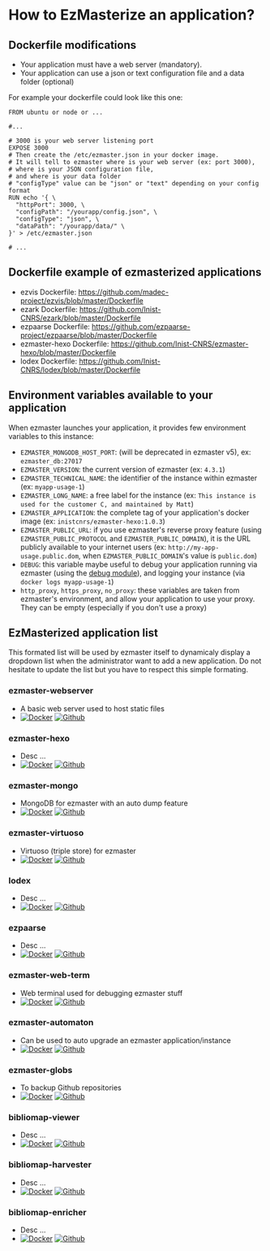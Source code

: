 # How to EzMasterize an application?

## Dockerfile modifications

- Your application must have a web server (mandatory).
- Your application can use a json or text configuration file and a data folder (optional)

For example your dockerfile could look like this one:
```shell
FROM ubuntu or node or ...

#...

# 3000 is your web server listening port
EXPOSE 3000
# Then create the /etc/ezmaster.json in your docker image.
# It will tell to ezmaster where is your web server (ex: port 3000),
# where is your JSON configuration file,
# and where is your data folder
# "configType" value can be "json" or "text" depending on your config format
RUN echo '{ \
  "httpPort": 3000, \
  "configPath": "/yourapp/config.json", \
  "configType": "json", \
  "dataPath": "/yourapp/data/" \
}' > /etc/ezmaster.json

# ...
```

## Dockerfile example of ezmasterized applications

- ezvis Dockerfile: https://github.com/madec-project/ezvis/blob/master/Dockerfile
- ezark Dockerfile: https://github.com/Inist-CNRS/ezark/blob/master/Dockerfile
- ezpaarse Dockerfile: https://github.com/ezpaarse-project/ezpaarse/blob/master/Dockerfile
- ezmaster-hexo Dockerfile: https://github.com/Inist-CNRS/ezmaster-hexo/blob/master/Dockerfile
- lodex Dockerfile: https://github.com/Inist-CNRS/lodex/blob/master/Dockerfile

## Environment variables available to your application

When ezmaster launches your application, it provides few environment variables
to this instance:

- `EZMASTER_MONGODB_HOST_PORT`: (will be deprecated in ezmaster v5), ex: `ezmaster_db:27017`
- `EZMASTER_VERSION`: the current version of ezmaster (ex: `4.3.1`)
- `EZMASTER_TECHNICAL_NAME`: the identifier of the instance within ezmaster (ex: `myapp-usage-1`)
- `EZMASTER_LONG_NAME`: a free label for the instance (ex: `This instance is used for the customer C, and maintained by Matt`)
- `EZMASTER_APPLICATION`: the complete tag of your application's docker image (ex: `inistcnrs/ezmaster-hexo:1.0.3`)
- `EZMASTER_PUBLIC_URL`: if you use ezmaster's reverse proxy feature (using `EZMASTER_PUBLIC_PROTOCOL` and `EZMASTER_PUBLIC_DOMAIN`), it is the URL publicly available to your internet users (ex: `http://my-app-usage.public.dom`, when `EZMASTER_PUBLIC_DOMAIN`'s value is `public.dom`)
- `DEBUG`: this variable maybe useful to debug your application running via ezmaster (using the [debug module](https://www.npmjs.com/package/debug)), and logging your instance (via `docker logs myapp-usage-1`)
- `http_proxy`, `https_proxy`, `no_proxy`: these variables are taken from ezmaster's environment, and allow your application to use your proxy. They can be empty (especially if you don't use a proxy)


## EzMasterized application list

This formated list will be used by ezmaster itself to dynamicaly display a dropdown list when the administrator want to add a new application. Do not hesitate to update the list but you have to respect this simple formating.

### ezmaster-webserver

- A basic web server used to host static files
- [![Docker](https://img.shields.io/docker/pulls/inistcnrs/ezmaster-webserver.svg)](https://registry.hub.docker.com/u/inistcnrs/ezmaster-webserver/) [![Github](https://img.shields.io/github/tag/Inist-CNRS/ezmaster-webserver.svg)](https://github.com/Inist-CNRS/ezmaster-webserver)

### ezmaster-hexo

- Desc ...
- [![Docker](https://img.shields.io/docker/pulls/inistcnrs/ezmaster-hexo.svg)](https://registry.hub.docker.com/u/inistcnrs/ezmaster-hexo/) [![Github](https://img.shields.io/github/tag/Inist-CNRS/ezmaster-hexo.svg)](https://github.com/Inist-CNRS/ezmaster-hexo)

### ezmaster-mongo

- MongoDB for ezmaster with an auto dump feature
- [![Docker](https://img.shields.io/docker/pulls/inistcnrs/ezmaster-mongo.svg)](https://registry.hub.docker.com/u/inistcnrs/ezmaster-mongo/) [![Github](https://img.shields.io/github/tag/Inist-CNRS/ezmaster-mongo.svg)](https://github.com/Inist-CNRS/ezmaster-mongo)

### ezmaster-virtuoso

- Virtuoso (triple store) for ezmaster
- [![Docker](https://img.shields.io/docker/pulls/inistcnrs/ezmaster-virtuoso.svg)](https://registry.hub.docker.com/u/inistcnrs/ezmaster-virtuoso/) [![Github](https://img.shields.io/github/tag/Inist-CNRS/ezmaster-virtuoso.svg)](https://github.com/Inist-CNRS/ezmaster-virtuoso)

### lodex

- Desc ...
- [![Docker](https://img.shields.io/docker/pulls/inistcnrs/lodex.svg)](https://registry.hub.docker.com/u/inistcnrs/lodex/) [![Github](https://img.shields.io/github/tag/Inist-CNRS/lodex.svg)](https://github.com/Inist-CNRS/lodex)

### ezpaarse

- Desc ...
- [![Docker](https://img.shields.io/docker/pulls/ezpaarseproject/ezpaarse.svg)](https://registry.hub.docker.com/u/ezpaarseproject/ezpaarse/) [![Github](https://img.shields.io/github/tag/ezpaarse-project/ezpaarse.svg)](https://github.com/ezpaarse-project/ezpaarse)

### ezmaster-web-term

- Web terminal used for debugging ezmaster stuff
- [![Docker](https://img.shields.io/docker/pulls/inistcnrs/ezmaster-web-term.svg)](https://registry.hub.docker.com/u/inistcnrs/ezmaster-web-term/) [![Github](https://img.shields.io/github/tag/Inist-CNRS/ezmaster-web-term.svg)](https://github.com/Inist-CNRS/ezmaster-web-term)

### ezmaster-automaton

- Can be used to auto upgrade an ezmaster application/instance
- [![Docker](https://img.shields.io/docker/pulls/inistcnrs/ezmaster-automaton.svg)](https://registry.hub.docker.com/u/inistcnrs/ezmaster-automaton/) [![Github](https://img.shields.io/github/tag/Inist-CNRS/ezmaster-automaton.svg)](https://github.com/Inist-CNRS/ezmaster-automaton)

### ezmaster-globs

- To backup Github repositories
- [![Docker](https://img.shields.io/docker/pulls/inistcnrs/ezmaster-globs.svg)](https://registry.hub.docker.com/u/inistcnrs/ezmaster-globs/) [![Github](https://img.shields.io/github/tag/Inist-CNRS/ezmaster-globs.svg)](https://github.com/Inist-CNRS/ezmaster-globs)

### bibliomap-viewer

- Desc ...
- [![Docker](https://img.shields.io/docker/pulls/ezpaarseproject/bibliomap-viewer.svg)](https://registry.hub.docker.com/u/ezpaarseproject/bibliomap-viewer/) [![Github](https://img.shields.io/github/tag/ezpaarse-project/bibliomap-viewer.svg)](https://github.com/ezpaarse-project/bibliomap-viewer)

### bibliomap-harvester

- Desc ...
- [![Docker](https://img.shields.io/docker/pulls/ezpaarseproject/bibliomap-harvester.svg)](https://registry.hub.docker.com/u/ezpaarseproject/bibliomap-harvester/) [![Github](https://img.shields.io/github/tag/ezpaarse-project/bibliomap-harvester.svg)](https://github.com/ezpaarse-project/bibliomap-harvester)

### bibliomap-enricher

- Desc ...
- [![Docker](https://img.shields.io/docker/pulls/ezpaarseproject/bibliomap-enricher.svg)](https://registry.hub.docker.com/u/ezpaarseproject/bibliomap-enricher/) [![Github](https://img.shields.io/github/tag/ezpaarse-project/bibliomap-enricher.svg)](https://github.com/ezpaarse-project/bibliomap-enricher)


